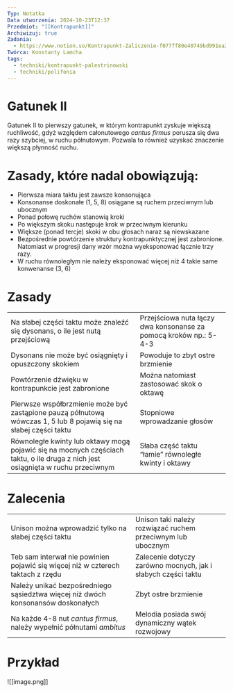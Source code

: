 ```yaml
---
Typ: Notatka
Data utworzenia: 2024-10-23T12:37
Przedmiot: "[[Kontrapunkt]]"
Archiwizuj: true
Zadania:
  - https://www.notion.so/Kontrapunkt-Zaliczenie-f077ff80e40749bd991ea23df12498b8?pvs=21
Twórca: Konstanty Lamcha
tags:
  - techniki/kontrapunkt-palestrinowski
  - techniki/polifonia
---
```

# Gatunek II

Gatunek II to pierwszy gatunek, w którym kontrapunkt zyskuje większą ruchliwość, gdyż względem całonutowego _cantus firmus_ porusza się dwa razy szybciej, w ruchu półnutowym. Pozwala to również uzyskać znaczenie większą płynność ruchu.

# Zasady, które nadal obowiązują:

- Pierwsza miara taktu jest zawsze konsonująca
- Konsonanse doskonałe (1, 5, 8) osiągane są ruchem przeciwnym lub ubocznym
- Ponad połowę ruchów stanowią kroki
- Po większym skoku następuje krok w przeciwnym kierunku
- Większe (ponad tercje) skoki w obu głosach naraz są niewskazane
- Bezpośrednie powtórzenie struktury kontrapunktycznej jest zabronione. Natomiast w progresji dany wzór można wyeksponować łącznie trzy razy.
- W ruchu równoległym nie należy eksponować więcej niż 4 takie same konwenanse (3, 6)

# Zasady

|   |   |
|---|---|
|Na słabej części taktu może znaleźć się dysonans, o ile jest nutą przejściową|Przejściowa nuta łączy dwa konsonanse za pomocą kroków np.: 5-4-3|
|Dysonans nie może być osiągnięty i opuszczony skokiem|Powoduje to zbyt ostre brzmienie|
|Powtórzenie dźwięku w kontrapunkcie jest zabronione|Można natomiast zastosować skok o oktawę|
|Pierwsze współbrzmienie może być zastąpione pauzą półnutową wówczas 1, 5 lub 8 pojawią się na słabej części taktu|Stopniowe wprowadzanie głosów|
|Równoległe kwinty lub oktawy mogą pojawić się na mocnych częściach taktu, o ile druga z nich jest osiągnięta w ruchu przeciwnym|Słaba część taktu “łamie” równoległe kwinty i oktawy|

# Zalecenia

|   |   |
|---|---|
|Unison można wprowadzić tylko na słabej części taktu|Unison taki należy rozwiązać ruchem przeciwnym lub ubocznym|
|Teb sam interwał nie powinien pojawić się więcej niż w czterech taktach z rzędu|Zalecenie dotyczy zarówno mocnych, jak i słabych części taktu|
|Należy unikać bezpośredniego sąsiedztwa więcej niż dwóch konsonansów doskonałych|Zbyt ostre brzmienie|
|Na każde 4-8 nut _cantus firmus_, należy wypełnić półnutami _ambitus_|Melodia posiada swój dynamiczny wątek rozwojowy|

# Przykład

![[image.png]]
